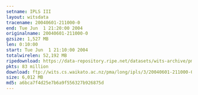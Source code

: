 ```yaml
---
setname: IPLS III
layout: witsdata
tracename: 20040601-211000-0
end: Tue Jun  1 21:20:00 2004
originalname: 20040601-211000-0
gzsize: 1,527 MB
len: 0:10:00
start: Tue Jun  1 21:10:00 2004
totalwirelen: 52,192 MB
ripedownload: https://data-repository.ripe.net/datasets/wits-archive/pma/long/ipls/3/20040601-211000-0.gz
pkts: 83 million
download: ftp://wits.cs.waikato.ac.nz/pma/long/ipls/3/20040601-211000-0.gz
size: 6,012 MB
md5: a6bca7f4d25e7b6a9f556327b926875d
---
```

